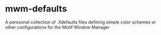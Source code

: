 # mwm-defaults
A peresonal collection of .Xdefaults files defining simple color schemes or other configurations for the Motif Window Manager
